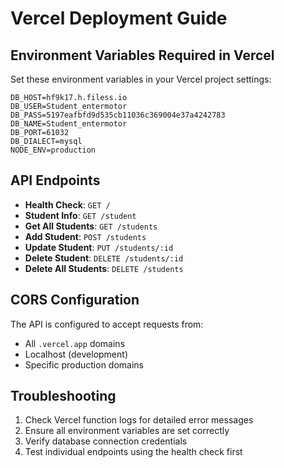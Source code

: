 # Vercel Deployment Guide

## Environment Variables Required in Vercel

Set these environment variables in your Vercel project settings:

```
DB_HOST=hf9k17.h.filess.io
DB_USER=Student_entermotor
DB_PASS=5197eafbfd9d535cb11036c369004e37a4242783
DB_NAME=Student_entermotor
DB_PORT=61032
DB_DIALECT=mysql
NODE_ENV=production
```

## API Endpoints

- **Health Check**: `GET /`
- **Student Info**: `GET /student`
- **Get All Students**: `GET /students`
- **Add Student**: `POST /students`
- **Update Student**: `PUT /students/:id`
- **Delete Student**: `DELETE /students/:id`
- **Delete All Students**: `DELETE /students`

## CORS Configuration

The API is configured to accept requests from:
- All `.vercel.app` domains
- Localhost (development)
- Specific production domains

## Troubleshooting

1. Check Vercel function logs for detailed error messages
2. Ensure all environment variables are set correctly
3. Verify database connection credentials
4. Test individual endpoints using the health check first